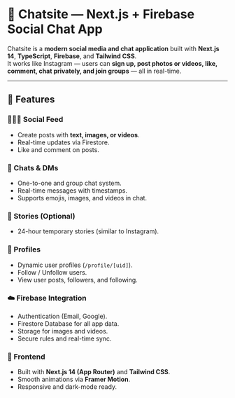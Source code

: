 # 💬 Chatsite — Next.js + Firebase Social Chat App

Chatsite is a **modern social media and chat application** built with **Next.js 14**, **TypeScript**, **Firebase**, and **Tailwind CSS**.  
It works like Instagram — users can **sign up, post photos or videos, like, comment, chat privately, and join groups** — all in real-time.

---

## 🚀 Features

### 🧑‍🤝‍🧑 Social Feed
- Create posts with **text, images, or videos**.
- Real-time updates via Firestore.
- Like and comment on posts.

### 💬 Chats & DMs
- One-to-one and group chat system.
- Real-time messages with timestamps.
- Supports emojis, images, and videos in chat.

### 🧾 Stories (Optional)
- 24-hour temporary stories (similar to Instagram).

### 👤 Profiles
- Dynamic user profiles (`/profile/[uid]`).
- Follow / Unfollow users.
- View user posts, followers, and following.

### ☁️ Firebase Integration
- Authentication (Email, Google).
- Firestore Database for all app data.
- Storage for images and videos.
- Secure rules and real-time sync.

### 🎨 Frontend
- Built with **Next.js 14 (App Router)** and **Tailwind CSS**.
- Smooth animations via **Framer Motion**.
- Responsive and dark-mode ready.
